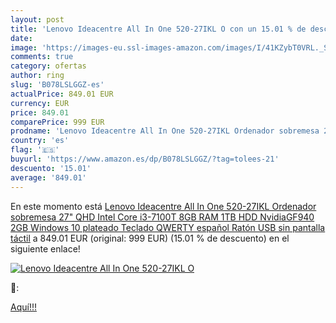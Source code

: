 ```yaml
---
layout: post
title: 'Lenovo Ideacentre All In One 520-27IKL O con un 15.01 % de descuento'
date: 
image: 'https://images-eu.ssl-images-amazon.com/images/I/41KZybT0VRL._SL200_.jpg'
comments: true
category: ofertas
author: ring
slug: 'B078LSLGGZ-es'
actualPrice: 849.01 EUR
currency: EUR
price: 849.01
comparePrice: 999 EUR
prodname: 'Lenovo Ideacentre All In One 520-27IKL Ordenador sobremesa 27" QHD  Intel Core i3-7100T  8GB RAM  1TB HDD  NvidiaGF940 2GB  Windows 10  plateado Teclado QWERTY español  Ratón USB  sin pantalla táctil'
country: 'es'
flag: '🇪🇸'
buyurl: 'https://www.amazon.es/dp/B078LSLGGZ/?tag=tolees-21'
descuento: '15.01'
average: '849.01'
---
```


En este momento está [Lenovo Ideacentre All In One 520-27IKL Ordenador sobremesa 27" QHD  Intel Core i3-7100T  8GB RAM  1TB HDD  NvidiaGF940 2GB  Windows 10  plateado Teclado QWERTY español  Ratón USB  sin pantalla táctil](https://www.amazon.es/dp/B078LSLGGZ/?tag=tolees-21) a 849.01 EUR (original: 999 EUR) (15.01 %  de descuento) en el siguiente enlace!

[![Lenovo Ideacentre All In One 520-27IKL O](https://images-eu.ssl-images-amazon.com/images/I/41KZybT0VRL._SL200_.jpg)](https://www.amazon.es/dp/B078LSLGGZ/?tag=tolees-21)

🔎:


[Aquí!!!](https://www.amazon.es/dp/B078LSLGGZ/?tag=tolees-21)
